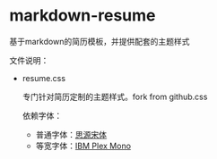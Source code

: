 # markdown-resume
基于markdown的简历模板，并提供配套的主题样式

文件说明：

- resume.css

    专门针对简历定制的主题样式。fork from github.css

    依赖字体：

    - 普通字体：[思源宋体](https://github.com/adobe-fonts/source-han-serif)
    - 等宽字体：[IBM Plex Mono](https://github.com/IBM/plex)
